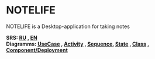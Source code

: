 # NOTELIFE
 NOTELIFE is a Desktop-application for taking notes 

**SRS: [RU](https://github.com/AleksBernat/NOTELIFE/blob/master/Documentation/SRS-ru.md) , [EN](https://github.com/AleksBernat/NOTELIFE/blob/master/Documentation/SRS-en.md)** <br>
**Diagramms: [UseCase](https://github.com/AleksBernat/NOTELIFE/blob/master/Diagramms/UseCase) , [Activity](https://github.com/AleksBernat/NOTELIFE/blob/master/Diagramms/Activity) , [Sequence](https://github.com/AleksBernat/NOTELIFE/blob/master/Diagramms/Sequence), [State](https://github.com/AleksBernat/NOTELIFE/blob/master/Diagramms/State) , [Class](https://github.com/AleksBernat/NOTELIFE/blob/master/Diagramms/Class) , [Component/Deployment](https://github.com/AleksBernat/NOTELIFE/blob/master/Diagramms/ComponentDeployment)**
